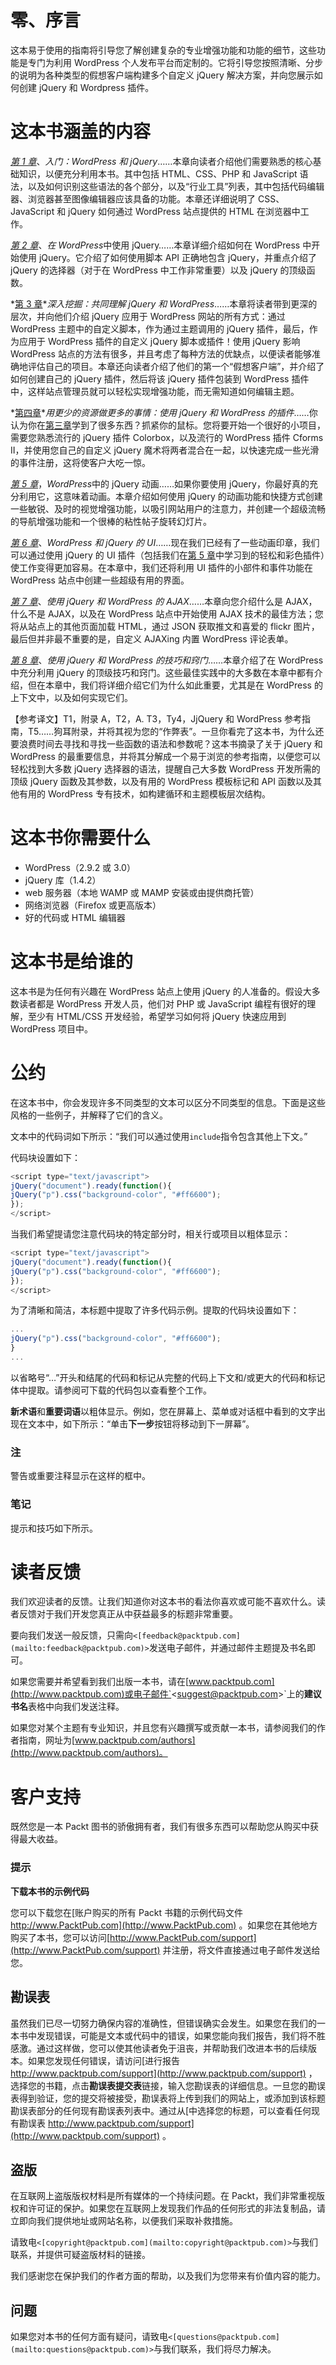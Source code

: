 # 零、序言

这本易于使用的指南将引导您了解创建复杂的专业增强功能和功能的细节，这些功能是专门为利用 WordPress 个人发布平台而定制的。它将引导您按照清晰、分步的说明为各种类型的假想客户端构建多个自定义 jQuery 解决方案，并向您展示如何创建 jQuery 和 Wordpress 插件。

# 这本书涵盖的内容

*[第 1 章](01.html "Chapter 1. Getting Started: WordPress and jQuery")*、*入门：WordPress 和 jQuery*……本章向读者介绍他们需要熟悉的核心基础知识，以便充分利用本书。其中包括 HTML、CSS、PHP 和 JavaScript 语法，以及如何识别这些语法的各个部分，以及“行业工具”列表，其中包括代码编辑器、浏览器甚至图像编辑器应该具备的功能。本章还详细说明了 CSS、JavaScript 和 jQuery 如何通过 WordPress 站点提供的 HTML 在浏览器中工作。

*[第 2 章](02.html "Chapter 2. Working with jQuery in WordPress")*、*在 WordPress*中使用 jQuery……本章详细介绍如何在 WordPress 中开始使用 jQuery。它介绍了如何使用脚本 API 正确地包含 jQuery，并重点介绍了 jQuery 的选择器（对于在 WordPress 中工作非常重要）以及 jQuery 的顶级函数。

*[第 3 章](03.html "Chapter 3. Digging Deeper: Understanding jQuery and WordPress Together")**深入挖掘：共同理解 jQuery 和 WordPress*……本章将读者带到更深的层次，并向他们介绍 jQuery 应用于 WordPress 网站的所有方式：通过 WordPress 主题中的自定义脚本，作为通过主题调用的 jQuery 插件，最后，作为应用于 WordPress 插件的自定义 jQuery 脚本或插件！使用 jQuery 影响 WordPress 站点的方法有很多，并且考虑了每种方法的优缺点，以便读者能够准确地评估自己的项目。本章还向读者介绍了他们的第一个“假想客户端”，并介绍了如何创建自己的 jQuery 插件，然后将该 jQuery 插件包装到 WordPress 插件中，这样站点管理员就可以轻松实现增强功能，而无需知道如何编辑主题。

*[第四章](04.html "Chapter 4. Doing a Lot More with Less: Making Use of Plugins for Both jQuery and WordPress")**用更少的资源做更多的事情：使用 jQuery 和 WordPress 的插件*……你认为你在[第三章](03.html "Chapter 3. Digging Deeper: Understanding jQuery and WordPress Together")学到了很多东西？抓紧你的鼠标。您将要开始一个很好的小项目，需要您熟悉流行的 jQuery 插件 Colorbox，以及流行的 WordPress 插件 Cforms II，并使用您自己的自定义 jQuery 魔术将两者混合在一起，以快速完成一些光滑的事件注册，这将使客户大吃一惊。

*[第 5 章](05.html "Chapter 5. jQuery Animation within WordPress")*，*WordPress*中的 jQuery 动画……如果你要使用 jQuery，你最好真的充分利用它，这意味着动画。本章介绍如何使用 jQuery 的动画功能和快捷方式创建一些敏锐、及时的视觉增强功能，以吸引网站用户的注意力，并创建一个超级流畅的导航增强功能和一个很棒的粘性帖子旋转幻灯片。

*[第 6 章](06.html "Chapter 6. WordPress and jQuery's UI")*、*WordPress 和 jQuery 的 UI*……现在我们已经有了一些动画印章，我们可以通过使用 jQuery 的 UI 插件（包括我们在[第 5 章](05.html "Chapter 5. jQuery Animation within WordPress")中学习到的轻松和彩色插件）使工作变得更加容易。在本章中，我们还将利用 UI 插件的小部件和事件功能在 WordPress 站点中创建一些超级有用的界面。

*[第 7 章](07.html "Chapter 7. AJAX with jQuery and WordPress")*、*使用 jQuery 和 WordPress 的 AJAX*……本章向您介绍什么是 AJAX，什么不是 AJAX，以及在 WordPress 站点中开始使用 AJAX 技术的最佳方法；您将从站点上的其他页面加载 HTML，通过 JSON 获取推文和喜爱的 flickr 图片，最后但并非最不重要的是，自定义 AJAXing 内置 WordPress 评论表单。

*[第 8 章](08.html "Chapter 8. Tips and Tricks for Working with jQuery and WordPress")*、*使用 jQuery 和 WordPress 的技巧和窍门*……本章介绍了在 WordPress 中充分利用 jQuery 的顶级技巧和窍门。这些最佳实践中的大多数在本章中都有介绍，但在本章中，我们将详细介绍它们为什么如此重要，尤其是在 WordPress 的上下文中，以及如何实现它们。

【参考译文】T1，附录 A，T2，A. T3，Ty4，JjQuery 和 WordPress 参考指南，T5……狗耳附录，并将其视为您的“作弊表”。一旦你看完了这本书，为什么还要浪费时间去寻找和寻找一些函数的语法和参数呢？这本书摘录了关于 jQuery 和 WordPress 的最重要信息，并将其分解成一个易于浏览的参考指南，以便您可以轻松找到大多数 jQuery 选择器的语法，提醒自己大多数 WordPress 开发所需的顶级 jQuery 函数及其参数，以及有用的 WordPress 模板标记和 API 函数以及其他有用的 WordPress 专有技术，如构建循环和主题模板层次结构。

# 这本书你需要什么

*   WordPress（2.9.2 或 3.0）
*   jQuery 库（1.4.2）
*   web 服务器（本地 WAMP 或 MAMP 安装或由提供商托管）
*   网络浏览器（Firefox 或更高版本）
*   好的代码或 HTML 编辑器

# 这本书是给谁的

这本书是为任何有兴趣在 WordPress 站点上使用 jQuery 的人准备的。假设大多数读者都是 WordPress 开发人员，他们对 PHP 或 JavaScript 编程有很好的理解，至少有 HTML/CSS 开发经验，希望学习如何将 jQuery 快速应用到 WordPress 项目中。

# 公约

在这本书中，你会发现许多不同类型的文本可以区分不同类型的信息。下面是这些风格的一些例子，并解释了它们的含义。

文本中的代码词如下所示：“我们可以通过使用`include`指令包含其他上下文。”

代码块设置如下：

```js
<script type="text/javascript">
jQuery("document").ready(function(){
jQuery("p").css("background-color", "#ff6600");
});
</script>

```

当我们希望提请您注意代码块的特定部分时，相关行或项目以粗体显示：

```js
<script type="text/javascript">
jQuery("document").ready(function(){
jQuery("p").css("background-color", "#ff6600");
});
</script>

```

为了清晰和简洁，本标题中提取了许多代码示例。提取的代码块设置如下：

```js
...
jQuery("p").css("background-color", "#ff6600");
}
...

```

以省略号“…”开头和结尾的代码和标记从完整的代码上下文和/或更大的代码和标记体中提取。请参阅可下载的代码包以查看整个工作。

**新术语**和**重要词语**以粗体显示。例如，您在屏幕上、菜单或对话框中看到的文字出现在文本中，如下所示：“单击**下一步**按钮将移动到下一屏幕”。

### 注

警告或重要注释显示在这样的框中。

### 笔记

提示和技巧如下所示。

# 读者反馈

我们欢迎读者的反馈。让我们知道你对这本书的看法你喜欢或可能不喜欢什么。读者反馈对于我们开发您真正从中获益最多的标题非常重要。

要向我们发送一般反馈，只需向`<[feedback@packtpub.com](mailto:feedback@packtpub.com)>`发送电子邮件，并通过邮件主题提及书名即可。

如果您需要并希望看到我们出版一本书，请在[www.packtpub.com](http://www.packtpub.com)或电子邮件`<[suggest@packtpub.com](mailto:suggest@packtpub.com)>`上的**建议书名**表格中向我们发送注释。

如果您对某个主题有专业知识，并且您有兴趣撰写或贡献一本书，请参阅我们的作者指南，网址为[www.packtpub.com/authors](http://www.packtpub.com/authors)。

# 客户支持

既然您是一本 Packt 图书的骄傲拥有者，我们有很多东西可以帮助您从购买中获得最大收益。

### 提示

**下载本书的示例代码**

您可以下载您在[账户购买的所有 Packt 书籍的示例代码文件 http://www.PacktPub.com](http://www.PacktPub.com) 。如果您在其他地方购买了本书，您可以访问[http://www.PacktPub.com/support](http://www.PacktPub.com/support) 并注册，将文件直接通过电子邮件发送给您。

## 勘误表

虽然我们已尽一切努力确保内容的准确性，但错误确实会发生。如果您在我们的一本书中发现错误，可能是文本或代码中的错误，如果您能向我们报告，我们将不胜感激。通过这样做，您可以使其他读者免于沮丧，并帮助我们改进本书的后续版本。如果您发现任何错误，请访问[进行报告 http://www.packtpub.com/support](http://www.packtpub.com/support) ，选择您的书籍，点击**勘误表提交表**链接，输入您勘误表的详细信息。一旦您的勘误表得到验证，您的提交将被接受，勘误表将上传到我们的网站上，或添加到该标题勘误表部分的任何现有勘误表列表中。通过从[中选择您的标题，可以查看任何现有勘误表 http://www.packtpub.com/support](http://www.packtpub.com/support) 。

## 盗版

在互联网上盗版版权材料是所有媒体的一个持续问题。在 Packt，我们非常重视版权和许可证的保护。如果您在互联网上发现我们作品的任何形式的非法复制品，请立即向我们提供地址或网站名称，以便我们采取补救措施。

请致电`<[copyright@packtpub.com](mailto:copyright@packtpub.com)>`与我们联系，并提供可疑盗版材料的链接。

我们感谢您在保护我们的作者方面的帮助，以及我们为您带来有价值内容的能力。

## 问题

如果您对本书的任何方面有疑问，请致电`<[questions@packtpub.com](mailto:questions@packtpub.com)>`与我们联系，我们将尽力解决。